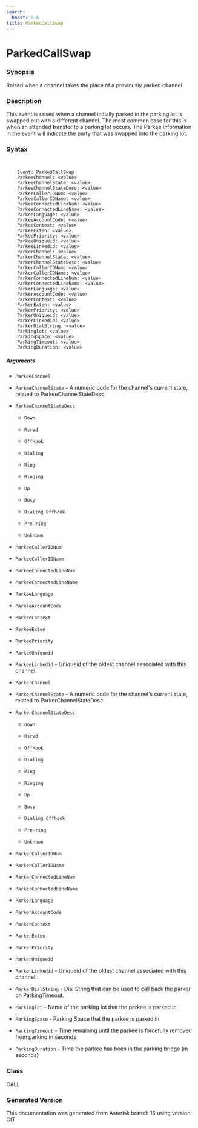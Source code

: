 ```yaml
---
search:
  boost: 0.5
title: ParkedCallSwap
---
```


# ParkedCallSwap

### Synopsis

Raised when a channel takes the place of a previously parked channel

### Description

This event is raised when a channel initially parked in the parking lot is swapped out with a different channel. The most common case for this is when an attended transfer to a parking lot occurs. The Parkee information in the event will indicate the party that was swapped into the parking lot.<br>


### Syntax


```


    Event: ParkedCallSwap
    ParkeeChannel: <value>
    ParkeeChannelState: <value>
    ParkeeChannelStateDesc: <value>
    ParkeeCallerIDNum: <value>
    ParkeeCallerIDName: <value>
    ParkeeConnectedLineNum: <value>
    ParkeeConnectedLineName: <value>
    ParkeeLanguage: <value>
    ParkeeAccountCode: <value>
    ParkeeContext: <value>
    ParkeeExten: <value>
    ParkeePriority: <value>
    ParkeeUniqueid: <value>
    ParkeeLinkedid: <value>
    ParkerChannel: <value>
    ParkerChannelState: <value>
    ParkerChannelStateDesc: <value>
    ParkerCallerIDNum: <value>
    ParkerCallerIDName: <value>
    ParkerConnectedLineNum: <value>
    ParkerConnectedLineName: <value>
    ParkerLanguage: <value>
    ParkerAccountCode: <value>
    ParkerContext: <value>
    ParkerExten: <value>
    ParkerPriority: <value>
    ParkerUniqueid: <value>
    ParkerLinkedid: <value>
    ParkerDialString: <value>
    Parkinglot: <value>
    ParkingSpace: <value>
    ParkingTimeout: <value>
    ParkingDuration: <value>

```
##### Arguments


* `ParkeeChannel`

* `ParkeeChannelState` - A numeric code for the channel's current state, related to ParkeeChannelStateDesc<br>

* `ParkeeChannelStateDesc`

    * `Down`

    * `Rsrvd`

    * `OffHook`

    * `Dialing`

    * `Ring`

    * `Ringing`

    * `Up`

    * `Busy`

    * `Dialing Offhook`

    * `Pre-ring`

    * `Unknown`

* `ParkeeCallerIDNum`

* `ParkeeCallerIDName`

* `ParkeeConnectedLineNum`

* `ParkeeConnectedLineName`

* `ParkeeLanguage`

* `ParkeeAccountCode`

* `ParkeeContext`

* `ParkeeExten`

* `ParkeePriority`

* `ParkeeUniqueid`

* `ParkeeLinkedid` - Uniqueid of the oldest channel associated with this channel.<br>

* `ParkerChannel`

* `ParkerChannelState` - A numeric code for the channel's current state, related to ParkerChannelStateDesc<br>

* `ParkerChannelStateDesc`

    * `Down`

    * `Rsrvd`

    * `OffHook`

    * `Dialing`

    * `Ring`

    * `Ringing`

    * `Up`

    * `Busy`

    * `Dialing Offhook`

    * `Pre-ring`

    * `Unknown`

* `ParkerCallerIDNum`

* `ParkerCallerIDName`

* `ParkerConnectedLineNum`

* `ParkerConnectedLineName`

* `ParkerLanguage`

* `ParkerAccountCode`

* `ParkerContext`

* `ParkerExten`

* `ParkerPriority`

* `ParkerUniqueid`

* `ParkerLinkedid` - Uniqueid of the oldest channel associated with this channel.<br>

* `ParkerDialString` - Dial String that can be used to call back the parker on ParkingTimeout.<br>

* `Parkinglot` - Name of the parking lot that the parkee is parked in<br>

* `ParkingSpace` - Parking Space that the parkee is parked in<br>

* `ParkingTimeout` - Time remaining until the parkee is forcefully removed from parking in seconds<br>

* `ParkingDuration` - Time the parkee has been in the parking bridge (in seconds)<br>

### Class

CALL

### Generated Version

This documentation was generated from Asterisk branch 16 using version GIT 